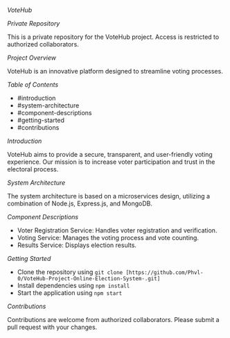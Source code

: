 
_VoteHub_

_Private Repository_

This is a private repository for the VoteHub project. Access is restricted to authorized collaborators.

_Project Overview_

VoteHub is an innovative platform designed to streamline voting processes.

_Table of Contents_

- #introduction
- #system-architecture
- #component-descriptions
- #getting-started
- #contributions

_Introduction_

VoteHub aims to provide a secure, transparent, and user-friendly voting experience. Our mission is to increase voter participation and trust in the electoral process.

_System Architecture_

The system architecture is based on a microservices design, utilizing a combination of Node.js, Express.js, and MongoDB.

_Component Descriptions_

- Voter Registration Service: Handles voter registration and verification.
- Voting Service: Manages the voting process and vote counting.
- Results Service: Displays election results.

_Getting Started_

- Clone the repository using `git clone [https://github.com/Phvl-0/VoteHub-Project-Online-Election-System-.git]`
- Install dependencies using `npm install`
- Start the application using `npm start`

_Contributions_

Contributions are welcome from authorized collaborators. Please submit a pull request with your changes.
